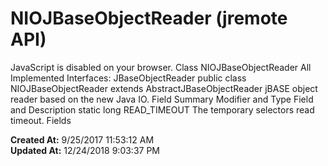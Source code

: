# NIOJBaseObjectReader (jremote API)

JavaScript is disabled on your browser. Class NIOJBaseObjectReader All Implemented Interfaces: JBaseObjectReader public class NIOJBaseObjectReader extends AbstractJBaseObjectReader jBASE object reader based on the new Java IO. Field Summary Modifier and Type Field and Description static long READ_TIMEOUT The temporary selectors read timeout. Fields   

**Created At:** 9/25/2017 11:53:12 AM  
**Updated At:** 12/24/2018 9:03:37 PM  

